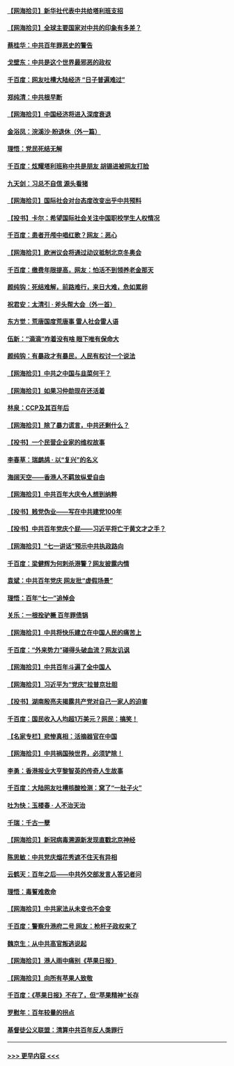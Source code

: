 #### [【网海拾贝】新华社代表中共给塔利班支招](../pages/nsc993/n13087892.md?t=07141951) 
#### [【网海拾贝】全球主要国家对中共的印象有多差？](../pages/nsc993/n13085788.md?t=07141951) 
#### [蔡桂华：中共百年罪恶史的警告](../pages/nsc993/n13085715.md?t=07141951) 
#### [戈壁东：中共是这个世界最邪恶的政权](../pages/nsc993/n13085641.md?t=07141951) 
#### [千百度：网友吐槽大陆经济 “日子普遍难过”](../pages/nsc993/n13085475.md?t=07141951) 
#### [郑纯清：中共根早断](../pages/nsc993/n13084579.md?t=07141951) 
#### [【网海拾贝】中国经济将进入深度衰退](../pages/nsc993/n13082552.md?t=07141951) 
#### [金浴凤：浣溪沙·盼退休（外一篇）](../pages/nsc993/n13081560.md?t=07141951) 
#### [理悟：党民死结无解](../pages/nsc993/n13081552.md?t=07141951) 
#### [千百度：炫耀塔利班称中共是朋友  胡锡进被网友打脸](../pages/nsc993/n13081538.md?t=07141951) 
#### [九天剑：习总不自信 源头看猪](../pages/nsc993/n13081197.md?t=07141951) 
#### [【网海拾贝】国际社会对台态度改变出乎中共预料](../pages/nsc993/n13080968.md?t=07141951) 
#### [【投书】卡尔：希望国际社会关注中国职校学生人权情况](../pages/nsc993/n13080410.md?t=07141951) 
#### [千百度：患者开颅中唱红歌？网友：恶心](../pages/nsc993/n13080377.md?t=07141951) 
#### [【网海拾贝】欧洲议会将通过动议抵制北京冬奥会](../pages/nsc993/n13078156.md?t=07141951) 
#### [千百度：缴费年限提高，网友：怕活不到领养老金那天](../pages/nsc993/n13078088.md?t=07141951) 
#### [颜纯钩：死结难解，前路难行，来日大难，危如累卵](../pages/nsc993/n13077179.md?t=07141951) 
#### [祝君安：太清引 · 斧头帮大会（外一首）](../pages/nsc993/n13077162.md?t=07141951) 
#### [东方觉：荒唐国度荒唐事 雷人社会雷人语](../pages/nsc993/n13075917.md?t=07141951) 
#### [伍新：“滴滴”咋着没有啥 眼下唯有保命大](../pages/nsc993/n13075894.md?t=07141951) 
#### [颜纯钩：有暴政才有暴民，人民有权讨一个说法](../pages/nsc993/n13075734.md?t=07141951) 
#### [【网海拾贝】中共之中国与韭菜何干？](../pages/nsc993/n13075428.md?t=07141951) 
#### [【网海拾贝】如果习仲勋现在还活着](../pages/nsc993/n13073410.md?t=07141951) 
#### [林泉：CCP及其百年后](../pages/nsc993/n13073226.md?t=07141951) 
#### [【网海拾贝】除了暴力谎言，中共还剩什么？](../pages/nsc993/n13071082.md?t=07141951) 
#### [【投书】一个民营企业家的维权故事](../pages/nsc993/n13070932.md?t=07141951) 
#### [李春草：瑞鹧鸪 · 以“复兴”的名义](../pages/nsc993/n13069984.md?t=07141951) 
#### [海阔天空——香港人不羁放纵爱自由](../pages/nsc993/n13069407.md?t=07141951) 
#### [【网海拾贝】中共百年大庆令人想到纳粹](../pages/nsc993/n13068483.md?t=07141951) 
#### [【投书】贱党伪业——写在中共建党100年](../pages/nsc993/n13067843.md?t=07141951) 
#### [【投书】中共百年党庆个屁——习近平将亡于黄文才之手？](../pages/nsc993/n13067425.md?t=07141951) 
#### [【网海拾贝】“七一讲话”预示中共执政路向](../pages/nsc993/n13066434.md?t=07141951) 
#### [千百度：梁健辉为何刺杀港警？网友披露内情](../pages/nsc993/n13066979.md?t=07141951) 
#### [袁斌：中共百年党庆 网友批“虚假场景”](../pages/nsc993/n13066385.md?t=07141951) 
#### [理悟：百年“七一”追悼会](../pages/nsc993/n13066106.md?t=07141951) 
#### [关乐：一根拴驴橛 百年罪债锅](../pages/nsc993/n13066089.md?t=07141951) 
#### [【网海拾贝】中共将快乐建立在中国人民的痛苦上](../pages/nsc993/n13064939.md?t=07141951) 
#### [千百度：“外来势力”碰得头破血流？网友讥讽](../pages/nsc993/n13064878.md?t=07141951) 
#### [【网海拾贝】中共百年斗遍了全中国人](../pages/nsc993/n13060020.md?t=07141951) 
#### [【网海拾贝】习近平为“党庆”拉普京壮胆](../pages/nsc993/n13057781.md?t=07141951) 
#### [【投书】湖南殷亮夫揭露共产党对自己一家人的迫害](../pages/nsc993/n13057744.md?t=07141951) 
#### [千百度：国民收入人均超1万美元？网民：搞笑！](../pages/nsc993/n13057692.md?t=07141951) 
#### [【名家专栏】悲惨真相：活摘器官在中国](../pages/nsc993/n13056611.md?t=07141951) 
#### [【网海拾贝】中共祸国殃世界，必须铲除！](../pages/nsc993/n13056011.md?t=07141951) 
#### [李勇：香港报业大亨黎智英的传奇人生故事](../pages/nsc993/n13055258.md?t=07141951) 
#### [千百度：大陆网友吐槽核酸检测：窝了“一肚子火”](../pages/nsc993/n13055194.md?t=07141951) 
#### [吐为快：玉楼春 · 人不治天治](../pages/nsc993/n13054028.md?t=07141951) 
#### [千瑞：千古一孽](../pages/nsc993/n13054016.md?t=07141951) 
#### [【网海拾贝】新冠病毒溯源新发现直戳北京神经](../pages/nsc993/n13052425.md?t=07141951) 
#### [陈思敏：中共党庆烟花秀遮不住天有异相](../pages/nsc993/n13052020.md?t=07141951) 
#### [云鹤天：百年之后——中共外交部发言人答记者问](../pages/nsc993/n13051604.md?t=07141951) 
#### [理悟：毒誓难救命](../pages/nsc993/n13051601.md?t=07141951) 
#### [【网海拾贝】中共家法从未变也不会变](../pages/nsc993/n13050366.md?t=07141951) 
#### [千百度：警察升港府二号 网友：枪杆子政权来了](../pages/nsc993/n13050261.md?t=07141951) 
#### [魏京生：从中共高官叛逃说起](../pages/nsc993/n13048997.md?t=07141951) 
#### [【网海拾贝】港人雨中痛别《苹果日报》](../pages/nsc993/n13048941.md?t=07141951) 
#### [【网海拾贝】向所有苹果人致敬](../pages/nsc993/n13046795.md?t=07141951) 
#### [千百度：《苹果日报》不在了，但“苹果精神”长存](../pages/nsc993/n13046703.md?t=07141951) 
#### [罗慰年：百年较量的拐点](../pages/nsc993/n13046542.md?t=07141951) 
#### [基督徒公义联盟：清算中共百年反人类罪行](../pages/nsc993/n13046499.md?t=07141951) 

----
#### [ >>> 更早内容 <<< ](../indexes/nsc993-earlier.md)
